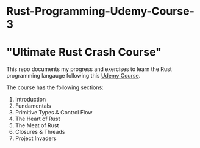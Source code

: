 # Rust-Programming-Udemy-Course-3

# "Ultimate Rust Crash Course"

This repo documents my progress and exercises to learn the Rust programming langauge following this [Udemy Course](https://www.udemy.com/course/ultimate-rust-crash-course/).

The course has the following sections:

1. Introduction
2. Fundamentals
3. Primitive Types & Control Flow
4. The Heart of Rust
5. The Meat of Rust
6. Closures & Threads
7. Project Invaders
